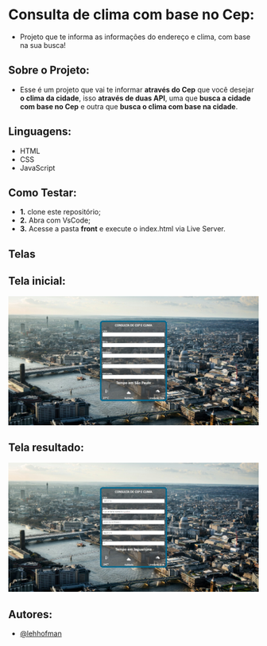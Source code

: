 
# Consulta de clima com base no Cep:

- Projeto que te informa as informações do endereço e clima, com base na sua busca!


## Sobre o Projeto:

- Esse é um projeto que vai te informar **através do Cep** que você desejar **o clima da cidade**, isso **através de duas API**, uma que **busca a cidade com base no Cep** e outra que **busca o clima com base na cidade**.


## Linguagens:

- HTML
- CSS
- JavaScript
## Como Testar:

- **1.** clone este repositório;
- **2.** Abra com VsCode;
- **3.** Acesse a pasta **front** e execute o index.html via Live Server.
## Telas

## Tela inicial:

![Tela01](./Telas/Tela01.jpeg)

## Tela resultado:

![Tela01](./Telas/Tela02.jpeg)
## Autores:

- [@lehhofman](https://www.github.com/lehhofman)


